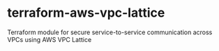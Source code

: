 # terraform-aws-vpc-lattice
Terraform module for secure service-to-service communication across VPCs using AWS VPC Lattice
